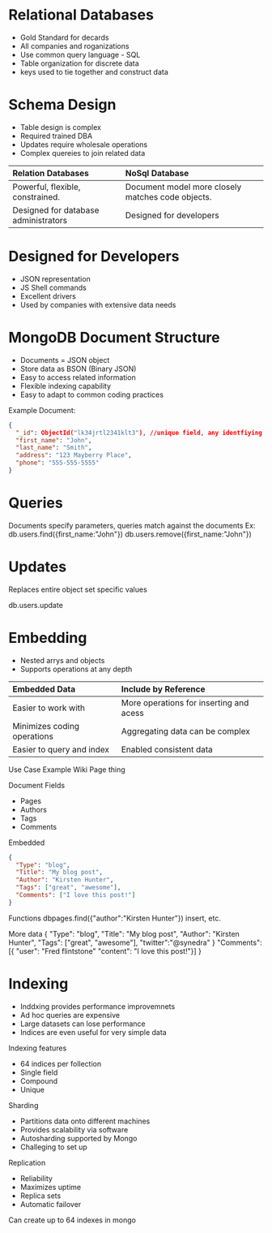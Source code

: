# Relational Databases

- Gold Standard for decards
- All companies and roganizations
- Use common query language - SQL
- Table organization for discrete data
- keys used to tie together and construct data

# Schema Design

- Table design is complex
- Required trained DBA
- Updates require wholesale operations
- Complex quereies to join related data

| Relation Databases                   | NoSql Database                                    |
| :----------------------------------- | :------------------------------------------------ |
| Powerful, flexible, constrained.     | Document model more closely matches code objects. |
| Designed for database administrators | Designed for developers                           |

# Designed for Developers

- JSON representation
- JS Shell commands
- Excellent drivers
- Used by companies with extensive data needs

# MongoDB Document Structure

- Documents = JSON object
- Store data as BSON (Binary JSON)
- Easy to access related information
- Flexible indexing capability
- Easy to adapt to common coding practices

Example Document:

```json
{
  "_id": ObjectId("lk34jrtl2341klt3"), //unique field, any identfiying string that is generated
  "first_name": "John",
  "last_name": "Smith",
  "address": "123 Mayberry Place",
  "phone": "555-555-5555"
}
```

# Queries

Documents specify parameters, queries match against the documents
Ex:
db.users.find({first_name:"John"})
db.users.remove({first_name:"John"})

# Updates

Replaces entire object
set specific values

db.users.update

# Embedding

- Nested arrys and objects
- Supports operations at any depth

| Embedded Data               | Include by Reference                    |
| :-------------------------- | :-------------------------------------- |
| Easier to work with         | More operations for inserting and acess |
| Minimizes coding operations | Aggregating data can be complex         |
| Easier to query and index   | Enabled consistent data                 |

Use Case Example
Wiki Page thing

Document Fields
- Pages
- Authors
- Tags
- Comments

Embedded
```json
{
  "Type": "blog",
  "Title": "My blog post",
  "Author": "Kirsten Hunter",
  "Tags": ["great", "awesome"],
  "Comments": ["I love this post!"]
}
```

Functions
dbpages.find({"author":"Kirsten Hunter"})
insert, etc.

More data 
{
  "Type": "blog",
  "Title": "My blog post",
  "Author": "Kirsten Hunter",
  "Tags": ["great", "awesome"],
  "twitter":"@synedra"
}
  "Comments": [{
    "user": "Fred flintstone"
    "content": "I love this post!"}]
}

# Indexing
- Inddxing provides performance improvemnets
- Ad hoc queries are expensive
- Large datasets can lose performance
- Indices are even useful for very simple data

Indexing features 
- 64 indices per follection
- Single field
- Compound
- Unique

Sharding
- Partitions data onto different machines
- Provides scalability via software
- Autosharding supported by Mongo
- Challeging to set up

Replication
- Reliability
- Maximizes uptime
- Replica sets
- Automatic failover

Can create up to 64 indexes in mongo